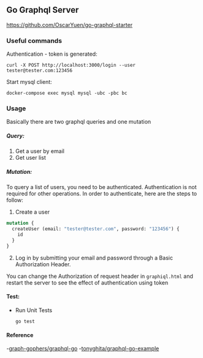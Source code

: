 ## Go Graphql Server

https://github.com/OscarYuen/go-graphql-starter

### Useful commands

Authentication - token is generated:
```
curl -X POST http://localhost:3000/login --user tester@tester.com:123456
```

Start mysql client:
```
docker-compose exec mysql mysql -ubc -pbc bc
```

### Usage

Basically there are two graphql queries and one mutation

##### Query:

1. Get a user by email
2. Get user list

##### Mutation:

To query a list of users, you need to be authenticated.
Authentication is not required for other operations.
In order to authenticate, here are the steps to follow:

1. Create a user

```graphql
mutation {
  createUser (email: "tester@tester.com", password: "123456") {
    id
  }
}
```

2. Log in by submitting your email and password through a Basic Authorization
   Header.

You can change the Authorization of request header in `graphiql.html` and
restart the server to see the effect of authentication using token

#### Test:

- Run Unit Tests
    ```
    go test
    ```

#### Reference

-[graph-gophers/graphql-go](https://github.com/graph-gophers/graphql-go)
-[tonyghita/graphql-go-example](https://github.com/tonyghita/graphql-go-example)
